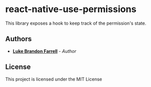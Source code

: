 # react-native-use-permissions

This library exposes a hook to keep track of the permission's state.

## Authors

* [**Luke Brandon Farrell**](https://lukebrandonfarrell.com/) - *Author*

## License

This project is licensed under the MIT License
